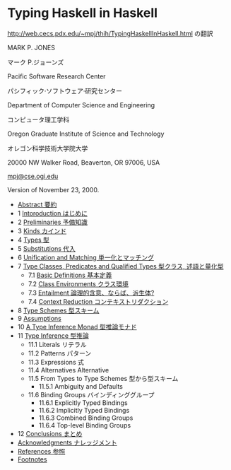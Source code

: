 # Typing Haskell in Haskell

http://web.cecs.pdx.edu/~mpj/thih/TypingHaskellInHaskell.html の翻訳

MARK P. JONES

マーク P.ジョーンズ

Pacific Software Research Center 

パシフィック·ソフトウェア·研究センター

Department of Computer Science and Engineering 

コンピュータ理工学科

Oregon Graduate Institute of Science and Technology 

オレゴン科学技術大学院大学

20000 NW Walker Road, Beaverton, OR 97006, USA

mpj@cse.ogi.edu

Version of November 23, 2000.


* [Abstract 要約](abstract.md)
* 1 [Intoroduction はじめに](chap01)
* 2 [Preliminaries 予備知識](chap02/)
* 3 [Kinds カインド](chap03)
* 4 [Types 型](chap04)
* 5 [Substitutions 代入](chap05)
* 6 [Unification and Matching 単一化とマッチング](chap06)
* 7 [Type Classes, Predicates and Qualified Types 型クラス, 述語と量化型](chap07)
	* 7.1 [Basic Definitions 基本定義](chap07/README_1.md)
	* 7.2 [Class Environments クラス環境](chap07/README_2.md)
	* 7.3 [Entailment 論理的含意、ならば、派生体?](chap07/README_3.md)
	* 7.4 [Context Reduction コンテキストリダクション](chap07/README_4.md)
* 8 [Type Schemes 型スキーム](chap08/README.md)
* 9 [Assumptions](chap09/README.md)
* 10 [A Type Inference Monad 型推論モナド](chap10/REAEME.md)
* 11 [Type Inference 型推論](chap11/README.md)
	* 11.1 Literals リテラル
	* 11.2 Patterns パターン
	* 11.3 Expressions 式
	* 11.4 Alternatives Alternative
	* 11.5 From Types to Type Schemes 型から型スキーム
		* 11.5.1 Ambiguity and Defaults
	* 11.6 Binding Groups バインディンググループ
		* 11.6.1 Explicitly Typed Bindings
		* 11.6.2 Implicitly Typed Bindings
		* 11.6.3 Combined Binding Groups
		* 11.6.4 Top-level Binding Groups
* 12 [Conclusions まとめ](chap12/README.md)
* [Acknowledgments ナレッジメント](acknowlegedgments.md)
* [References 参照](references.md)
* [Footnotes](footnotes.md)

